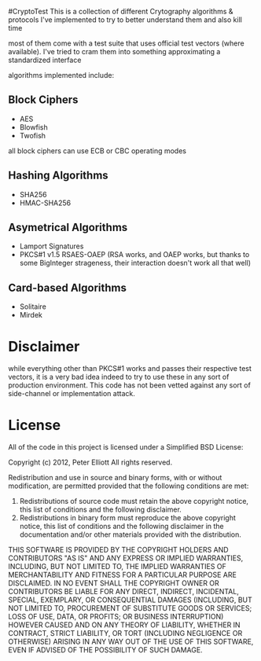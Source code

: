 #CryptoTest
This is a collection of different Crytography algorithms & protocols I've implemented to try to better understand them and also kill time

most of them come with a test suite that uses official test vectors (where available).  I've tried to cram them into something approximating a standardized interface

algorithms implemented include:

## Block Ciphers
* AES
* Blowfish
* Twofish

all block ciphers can use ECB or CBC operating modes

## Hashing Algorithms
* SHA256
* HMAC-SHA256

## Asymetrical Algorithms
* Lamport Signatures
* PKCS#1 v1.5 RSAES-OAEP (RSA works, and OAEP works, but thanks to some BigInteger strageness, their interaction doesn't work all that well)

## Card-based Algorithms
* Solitaire
* Mirdek

# Disclaimer
while everything other than PKCS#1 works and passes their respective test vectors, it is a very bad idea indeed to try to use these in any sort of production environment.  This code has not been vetted against any sort of side-channel or implementation attack.  

# License
All of the code in this project is licensed under a Simplified BSD License:

Copyright (c) 2012, Peter Elliott
All rights reserved.

Redistribution and use in source and binary forms, with or without
modification, are permitted provided that the following conditions are met: 

1. Redistributions of source code must retain the above copyright notice, this
   list of conditions and the following disclaimer. 
2. Redistributions in binary form must reproduce the above copyright notice,
   this list of conditions and the following disclaimer in the documentation
   and/or other materials provided with the distribution. 

THIS SOFTWARE IS PROVIDED BY THE COPYRIGHT HOLDERS AND CONTRIBUTORS "AS IS" AND
ANY EXPRESS OR IMPLIED WARRANTIES, INCLUDING, BUT NOT LIMITED TO, THE IMPLIED
WARRANTIES OF MERCHANTABILITY AND FITNESS FOR A PARTICULAR PURPOSE ARE
DISCLAIMED. IN NO EVENT SHALL THE COPYRIGHT OWNER OR CONTRIBUTORS BE LIABLE FOR
ANY DIRECT, INDIRECT, INCIDENTAL, SPECIAL, EXEMPLARY, OR CONSEQUENTIAL DAMAGES
(INCLUDING, BUT NOT LIMITED TO, PROCUREMENT OF SUBSTITUTE GOODS OR SERVICES;
LOSS OF USE, DATA, OR PROFITS; OR BUSINESS INTERRUPTION) HOWEVER CAUSED AND
ON ANY THEORY OF LIABILITY, WHETHER IN CONTRACT, STRICT LIABILITY, OR TORT
(INCLUDING NEGLIGENCE OR OTHERWISE) ARISING IN ANY WAY OUT OF THE USE OF THIS
SOFTWARE, EVEN IF ADVISED OF THE POSSIBILITY OF SUCH DAMAGE.
